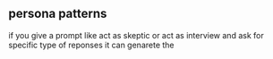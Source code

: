 ## persona patterns
if you give a prompt like act as skeptic or act as interview and ask for  specific type of reponses it can genarete the
